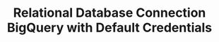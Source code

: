 ---
title: Relational Database Connection BigQuery with Default Credentials
description: BigQuery connection using only default credentials. Does not include proxy.
---